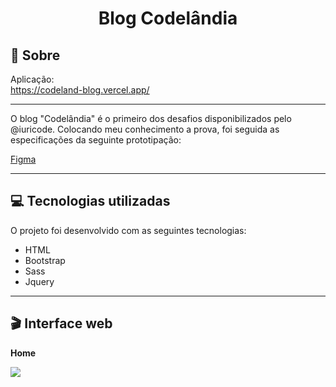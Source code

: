 <h1 align="center">Blog Codelândia</h1>

## 📃 Sobre
Aplicação: <br>
https://codeland-blog.vercel.app/ <br>
<hr>
O blog "Codelândia" é o primeiro dos desafios disponibilizados pelo @iuricode.
Colocando meu conhecimento a prova, foi seguida as especificações da seguinte prototipação:<br>

[Figma](https://www.figma.com/file/Yb9IBH56g7T1hdIyZ3BMNO/Desafios---Codel%C3%A2ndia?type=design&node-id=0-1&mode=design&t=y8MCYFp0EDOred8A-0)

<hr>

## 💻 Tecnologias utilizadas

O projeto foi desenvolvido com as seguintes tecnologias: <br>
<ul>
    <li>HTML</li>
    <li>Bootstrap</li>
    <li>Sass</li>
    <li>Jquery</li>
</ul>
<hr>

##  🎬 Interface web

<strong>Home</strong>

<img src="https://github.com/Napaul4/codeland_blog/assets/101272741/a424bd30-3998-498b-a5ff-55b666b6f4f6"/>

